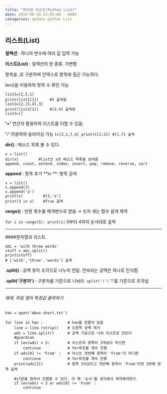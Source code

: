 ```yaml
---
title: "파이썬 리스트(Python List)"
date: 2019-08-28 23:05:00 - 0400
categories: update python List
---
```

## 리스트(List)

**컬렉션** : 하나의 변수에 여러 값 입력 가능

**리스트(List)** : 컬렉션의 한 종류. 가변형

항목을 ,로 구분하며 인덱스로 항목에 접근 가능하다.

len()을 이용하여 항목 수 확인 가능
```
list1=[2,5,1]
print(list1[1])     #5 출력됨
list2=[2,[3,4],3]
print(list2[1])     #[3,4] 출력됨
list3=[] 
```

**'+'** 연산자 활용하여 리스트를 더할 수 있음.

**':'** 이용하여 슬라이싱 가능
`t=[3,1,7,4] print(t[1:3]) #[1,7] 출력`

**dir()** : 메소드 목록 볼 수 있다.
```
x = list()
dir(x)         #list인 x의 메소드 목록을 보여줌
append, count, extend, index, insert, pop, remove, reverse, sort
```

**append** : 항목 추가
**in **: 항목 검색
```
x = list()
x.append(3)
x.append('a')
print(x)         #[3,'a']
print(3 in x)	 #True 출력
```


**range()** : 반환 횟수를 매개변수로 받음 →  숫자 세는 함수 쉽게 제작

`for i in range(5): print(i)` 0부터 4까지 순서대로 출력

- - -

####문자열과 리스트
```
abc = 'with three words'
stuff = abc.split()
print(stuff)
# ['with','three','words'] 출력
```

**.split()** : 공백 찾아 조각으로 나누어 전달. 연속되는 공백은 하나로 인식함.

**.split('구분자')** : 구분자를 기준으로 나눠라. `split('!')` '!'를 기준으로 조각냄

- - -
###### 예제. 파일 열어 특정값 출력하기

```
han = open('mbox-short.txt')

for line in han :          	# han를 한줄씩 읽음
    line = line.rstrip()   	# 오른쪽 공백 제거
    wds = line.split()     	# 공백 기준으로 나눠 리스트로 만든다
    #guardian
    if len(wds) < 3:       	# 리스트의 항목이 3개보다 작으면
        continue           	# for루프를 계속 진행
    if wds[0] != 'From' :  	# 리스트 첫번째 항목이 'From'이 아니면
        continue           	# for루프를 계속 진행
    print(wds[2])          	# 항목 3이상이고 첫번째 항목이 'From'이면 3번째 항목 출력

	#if문을 합쳐서 진행할 수 있다. 이 때 '순서'를 생각해서 제작해야한다.
    if len(wds) < 3 or wds[0] != 'From' :
        continue
```
